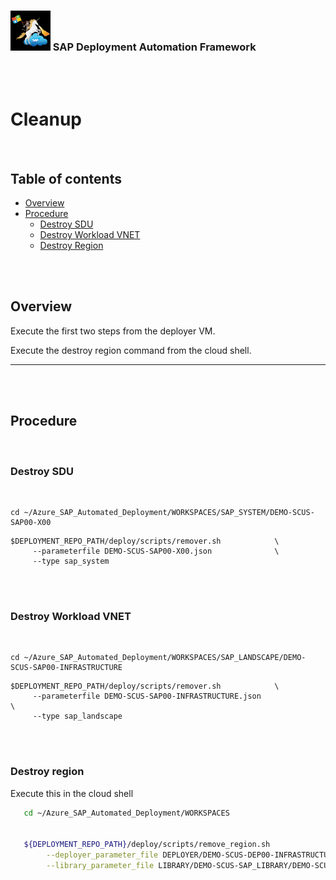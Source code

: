 ### <img src="../../../assets/images/UnicornSAPBlack256x256.png" width="64px"> SAP Deployment Automation Framework <!-- omit in toc -->
<br/><br/>

# Cleanup <!-- omit in toc -->

<br/>

## Table of contents <!-- omit in toc -->

- [Overview](#overview)
- [Procedure](#procedure)
  - [Destroy SDU](#destroy-sdu)
  - [Destroy Workload VNET](#destroy-workload-vnet)
  - [Destroy Region](#destroy-region)

<br/><br/>

## Overview

Execute the first two steps from the deployer VM.

Execute the destroy region command from the cloud shell.


---

<br/><br/>

## Procedure
<br/>

### Destroy SDU
<br/>

```
cd ~/Azure_SAP_Automated_Deployment/WORKSPACES/SAP_SYSTEM/DEMO-SCUS-SAP00-X00
```


```
$DEPLOYMENT_REPO_PATH/deploy/scripts/remover.sh            \
     --parameterfile DEMO-SCUS-SAP00-X00.json              \
     --type sap_system
```
<br/><br/>


### Destroy Workload VNET
<br/>

```
cd ~/Azure_SAP_Automated_Deployment/WORKSPACES/SAP_LANDSCAPE/DEMO-SCUS-SAP00-INFRASTRUCTURE
```


```
$DEPLOYMENT_REPO_PATH/deploy/scripts/remover.sh            \
     --parameterfile DEMO-SCUS-SAP00-INFRASTRUCTURE.json              \
     --type sap_landscape
```
<br/><br/>

### Destroy region

Execute this in the cloud shell
<br/>

```bash
   cd ~/Azure_SAP_Automated_Deployment/WORKSPACES


   ${DEPLOYMENT_REPO_PATH}/deploy/scripts/remove_region.sh                                                     \
        --deployer_parameter_file DEPLOYER/DEMO-SCUS-DEP00-INFRASTRUCTURE/DEMO-SCUS-DEP00-INFRASTRUCTURE.json  \
        --library_parameter_file LIBRARY/DEMO-SCUS-SAP_LIBRARY/DEMO-SCUS-SAP_LIBRARY.json                      
        
```
